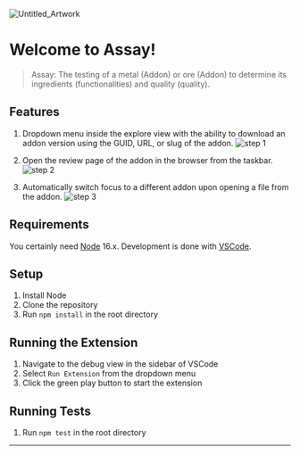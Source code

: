 ![Untitled_Artwork](https://github.com/GregSherman/assay/assets/63402349/f3146473-48cf-4b93-aa98-bc29929aec5f)

# Welcome to **Assay**!

> Assay: The testing of a metal (Addon) or ore (Addon) to determine its ingredients (functionalities) and quality (quality).

## Features

1. Dropdown menu inside the explore view with the ability to download an addon version using the GUID, URL, or slug of the addon.
![step 1](https://github.com/mozilla/assay/assets/63402349/23f1eb88-b35f-4955-8a20-872b3cf7e9dc)

2. Open the review page of the addon in the browser from the taskbar.
![step 2](https://github.com/mozilla/assay/assets/63402349/8c60a686-d78b-4b12-9b87-baa4418a9fc0)

3. Automatically switch focus to a different addon upon opening a file from the addon.
![step 3](https://github.com/mozilla/assay/assets/63402349/7dc374cc-403a-4f14-9c98-ad1cb9da9d56)

## Requirements

You certainly need [Node](https://nodejs.org/en/) 16.x. Development is done with [VSCode](https://code.visualstudio.com/).


## Setup

1. Install Node
2. Clone the repository
3. Run `npm install` in the root directory

## Running the Extension
1. Navigate to the debug view in the sidebar of VSCode
2. Select `Run Extension` from the dropdown menu
3. Click the green play button to start the extension

## Running Tests
1. Run `npm test` in the root directory

---


